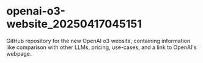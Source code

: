 # openai-o3-website_20250417045151
GitHub repository for the new OpenAI o3 website, containing information like comparison with other LLMs, pricing, use-cases, and a link to OpenAI's webpage.

